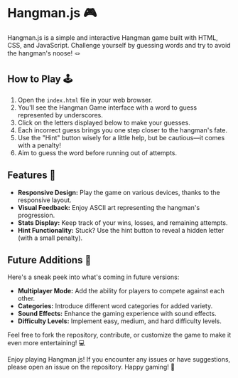 # Hangman.js 🎮

Hangman.js is a simple and interactive Hangman game built with HTML, CSS, and JavaScript. Challenge yourself by guessing words and try to avoid the hangman's noose! 🪢

## How to Play 🕹️

1. Open the `index.html` file in your web browser.
2. You'll see the Hangman Game interface with a word to guess represented by underscores.
3. Click on the letters displayed below to make your guesses.
4. Each incorrect guess brings you one step closer to the hangman's fate.
5. Use the "Hint" button wisely for a little help, but be cautious—it comes with a penalty!
6. Aim to guess the word before running out of attempts.

## Features 🌟

- **Responsive Design:** Play the game on various devices, thanks to the responsive layout.
- **Visual Feedback:** Enjoy ASCII art representing the hangman's progression.
- **Stats Display:** Keep track of your wins, losses, and remaining attempts.
- **Hint Functionality:** Stuck? Use the hint button to reveal a hidden letter (with a small penalty).

## Future Additions 🚀

Here's a sneak peek into what's coming in future versions:

- **Multiplayer Mode:** Add the ability for players to compete against each other.
- **Categories:** Introduce different word categories for added variety.
- **Sound Effects:** Enhance the gaming experience with sound effects.
- **Difficulty Levels:** Implement easy, medium, and hard difficulty levels.

Feel free to fork the repository, contribute, or customize the game to make it even more entertaining! 💻

Enjoy playing Hangman.js! If you encounter any issues or have suggestions, please open an issue on the repository. Happy gaming! 🎉
